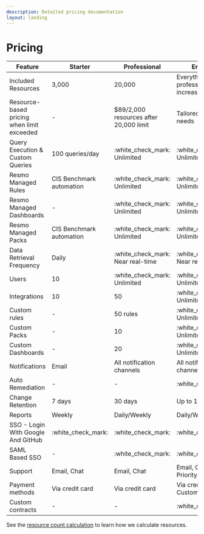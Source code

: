 ```yaml
---
description: Detailed pricing documentation
layout: landing
---
```


# Pricing

| Feature                                    | Starter                  | Professional                           | Enterprise                                       |
| ------------------------------------------ | ------------------------ | -------------------------------------- | ------------------------------------------------ |
| Included Resources                         | 3,000                    | 20,000                                 | Everything in professional with increased limits |
| Resource-based pricing when limit exceeded | -                        | $89/2,000 resources after 20,000 limit | Tailored for your needs                          |
| Query Execution & Custom Queries           | 100 queries/day          | :white\_check\_mark: Unlimited         | :white\_check\_mark: Unlimited                   |
| Resmo Managed Rules                        | CIS Benchmark automation | :white\_check\_mark: Unlimited         | :white\_check\_mark: Unlimited                   |
| Resmo Managed Dashboards                   | -                        | :white\_check\_mark: Unlimited         | :white\_check\_mark: Unlimited                   |
| Resmo Managed Packs                        | CIS Benchmark automation | :white\_check\_mark: Unlimited         | :white\_check\_mark: Unlimited                   |
| Data Retrieval Frequency                   | Daily                    | :white\_check\_mark: Near real-time    | :white\_check\_mark: Near real-time              |
| Users                                      |  10                      | :white\_check\_mark: Unlimited         | :white\_check\_mark: Unlimited                   |
| Integrations                               | 10                       | 50                                     | :white\_check\_mark: Unlimited                   |
| Custom rules                               | -                        | 50 rules                               |  :white\_check\_mark: Unlimited                  |
| Custom Packs                               | -                        | 10                                     | :white\_check\_mark: Unlimited                   |
| Custom Dashboards                          | -                        | 20                                     | :white\_check\_mark: Unlimited                   |
| Notifications                              | Email                    | All notification channels              | All notification channels                        |
| Auto Remediation                           | -                        | -                                      | :white\_check\_mark:                             |
| Change Retention                           | 7 days                   | 30 days                                | Up to 12 months                                  |
| Reports                                    | Weekly                   | Daily/Weekly                           | Daily/Weekly/Custom                              |
| SSO - Login With Google And GitHub         | :white\_check\_mark:     | :white\_check\_mark:                   | :white\_check\_mark:                             |
| SAML Based SSO                             | -                        | :white\_check\_mark:                   | :white\_check\_mark:                             |
| Support                                    | Email, Chat              | Email, Chat                            | Email, Chat, Slack, Priority 7/24 Support        |
| Payment methods                            | Via credit card          | Via credit card                        | Via credit card or Custom wire                   |
| Custom contracts                           | -                        | -                                      | :white\_check\_mark:                             |

See the [resource count calculation](resource-count-calculation.md) to learn how we calculate resources.
